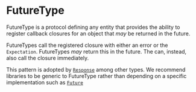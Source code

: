 # FutureType

FutureType is a protocol defining any entity that provides the ability to register callback closures for an object that _may_ be returned in the future.

FutureTypes call the registered closure with either an error or the `Expectation`. FutureTypes _may_ return this in the future. The can, instead, also call the closure immediately.

This pattern is adopted by [`Response`](../http/response.md) among other types. We recommend libraries to be generic to FutureType rather than depending on a specific implementation such as [`Future`](futures.md)
